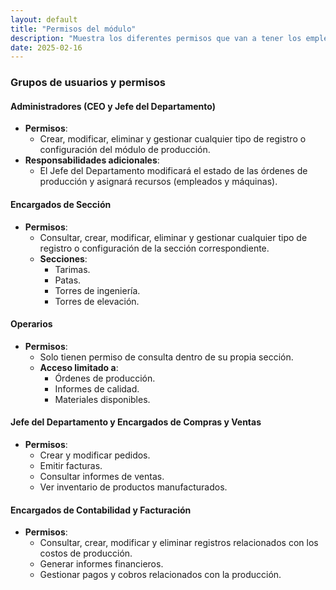 ```yaml
---
layout: default
title: "Permisos del módulo"
description: "Muestra los diferentes permisos que van a tener los empleados de StageSec"
date: 2025-02-16
---
```


### Grupos de usuarios y permisos

#### Administradores (CEO y Jefe del Departamento)
- **Permisos**: 
  - Crear, modificar, eliminar y gestionar cualquier tipo de registro o configuración del módulo de producción.
- **Responsabilidades adicionales**:
  - El Jefe del Departamento modificará el estado de las órdenes de producción y asignará recursos (empleados y máquinas).

#### Encargados de Sección
- **Permisos**: 
  - Consultar, crear, modificar, eliminar y gestionar cualquier tipo de registro o configuración de la sección correspondiente.
  - **Secciones**: 
    - Tarimas.
    - Patas.
    - Torres de ingeniería.
    - Torres de elevación.

#### Operarios
- **Permisos**:
  - Solo tienen permiso de consulta dentro de su propia sección.
  - **Acceso limitado a**:
    - Órdenes de producción.
    - Informes de calidad.
    - Materiales disponibles.

#### Jefe del Departamento y Encargados de Compras y Ventas
- **Permisos**:
  - Crear y modificar pedidos.
  - Emitir facturas.
  - Consultar informes de ventas.
  - Ver inventario de productos manufacturados.

#### Encargados de Contabilidad y Facturación
- **Permisos**:
  - Consultar, crear, modificar y eliminar registros relacionados con los costos de producción.
  - Generar informes financieros.
  - Gestionar pagos y cobros relacionados con la producción.

